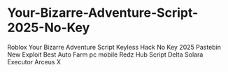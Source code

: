 # Your-Bizarre-Adventure-Script-2025-No-Key
Roblox Your Bizarre Adventure Script Keyless Hack No Key 2025 Pastebin New Exploit Best Auto Farm pc mobile Redz Hub Script Delta Solara Executor Arceus X
